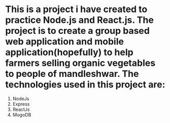 # This is a project i have created to practice Node.js and React.js. The project is to create a group based web application and mobile application(hopefully) to help farmers selling organic vegetables to people of mandleshwar. The technologies used in this project are:

1. NodeJs
2. Express
3. ReactJs
4. MogoDB
